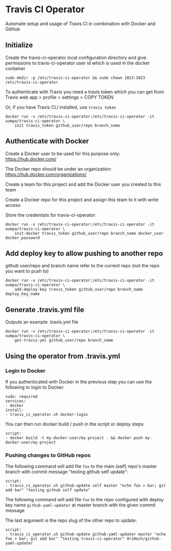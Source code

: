 # Travis CI Operator

Automate setup and usage of Travis CI in combination with Docker and GitHub

## Initialize

Create the travis-ci-operator local configuration directory and give permissions to travis-ci-operator user id which is used in the docker container

```
sudo mkdir -p /etc/travis-ci-operator && sudo chown 1023:1023 /etc/travis-ci-operator
```

To authenticate with Travis you need a travis token which you can get from Travis web app > profile > settings > COPY TOKEN

Or, if you have Travis CLI installed, use `travis token`

```
docker run -v /etc/travis-ci-operator:/etc/travis-ci-operator -it uumpa/travis-ci-operator \
    init travis_token github_user/repo branch_name
```

## Authenticate with Docker

Create a Docker user to be used for this purpose only: https://hub.docker.com/

The Docker repo should be under an organization: https://hub.docker.com/organizations/

Create a team for this project and add the Docker user you created to this team

Create a Docker repo for this project and assign this team to it with write access

Store the credentials for travis-ci-operator:

```
docker run -v /etc/travis-ci-operator:/etc/travis-ci-operator -it uumpa/travis-ci-operator \
    init-docker travis_token github_user/repo branch_name docker_user docker_password
```

## Add deploy key to allow pushing to another repo

github user/repo and branch name refer to the current repo (not the repo you want to push to)

```
docker run -v /etc/travis-ci-operator:/etc/travis-ci-operator -it uumpa/travis-ci-operator \
    add-deploy-key travis_token github_user/repo branch_name deploy_key_name
```

## Generate .travis.yml file

Outputs an example .travis.yml file

```
docker run -v /etc/travis-ci-operator:/etc/travis-ci-operator -it uumpa/travis-ci-operator \
    get-travis-yml github_user/repo branch_name
```

## Using the operator from .travis.yml

### Login to Docker

If you authenticated with Docker in the previous step you can use the following to login to Docker:

```
sudo: required
services:
- docker
install:
- travis_ci_operator.sh docker-login
```

You can then run docker build / push in the script or deploy steps

```
script:
- docker build -t my-docker-user/my-project . && docker push my-docker-user/my-project
```

### Pushing changes to GitHub repos

The following command will add file `foo` to the main (self) repo's master branch with commit message "testing github self update":

```
script:
- travis_ci_operator.sh github-update self master "echo foo > bar; git add bar" "testing github self update"
```

The following command will add file `foo` to the repo configured with deploy key name `github-yaml-updater` at master branch with the given commit message

The last argument is the repo slug of the other repo to update:

```
script:
- travis_ci_operator.sh github-update github-yaml-updater master "echo foo > bar; git add bar" "testing travis-ci-operator" OriHoch/github-yaml-updater
```

